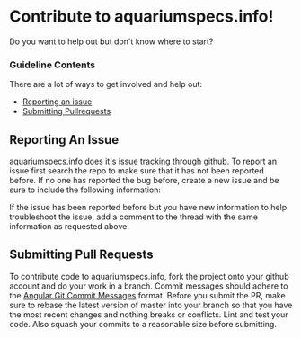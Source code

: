 # Contribute to aquariumspecs.info!

Do you want to help out but don't know where to start?

### Guideline Contents

There are a lot of ways to get involved and help out:

-   [Reporting an issue](#reporting-issues)
-   [Submitting Pullrequests](#pullrequests)

<a name="reporting-issues"></a>

## Reporting An Issue

aquariumspecs.info does it's [issue tracking](https://github.com/pierceray/aquariumspecs/issues) through github. To report an issue first search the repo to make sure that it has not been reported before. If no one has reported the bug before, create a new issue and be sure to include the following information:

If the issue has been reported before but you have new information to help troubleshoot the issue, add a comment to the thread with the same information as requested above.

<a name="pullrequests"></a>

## Submitting Pull Requests

To contribute code to aquariumspecs.info, fork the project onto your github account and do your work in a branch. Commit messages should adhere to the [Angular Git Commit Messages](https://github.com/angular/angular.js/blob/master/DEVELOPERS.md#commits) format. Before you submit the PR, make sure to rebase the latest version of master into your branch so that you have the most recent changes and nothing breaks or conflicts. Lint and test your code. Also squash your commits to a reasonable size before submitting.
